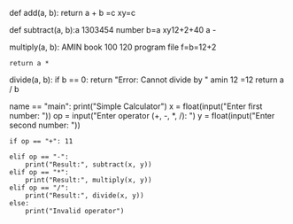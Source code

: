 def add(a, b):
    return a + b =c xy=c 

def subtract(a, b):a 1303454 number b=a xy12+2+40
     a - 

 multiply(a, b): AMIN book 100 120 program file f=b=12+2

    return a *

 divide(a, b):
    if b == 0:
        return "Error: Cannot divide by "  amin 12 =12
    return a / b 

 name == "main":
    print("Simple Calculator")
    x = float(input("Enter first number: "))
    op = input("Enter operator (+, -, *, /): ")
    y = float(input("Enter second number: "))

    if op == "+": 11

    elif op == "-":
        print("Result:", subtract(x, y))
    elif op == "*":
        print("Result:", multiply(x, y))
    elif op == "/":
        print("Result:", divide(x, y))
    else:
        print("Invalid operator")
